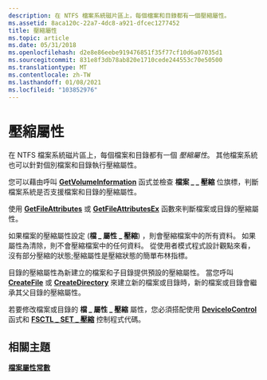 ```yaml
---
description: 在 NTFS 檔案系統磁片區上，每個檔案和目錄都有一個壓縮屬性。
ms.assetid: 8aca120c-22a7-4dc8-a921-dfcec1277452
title: 壓縮屬性
ms.topic: article
ms.date: 05/31/2018
ms.openlocfilehash: d2e8e86eebe919476851f35f77cf10d6a07035d1
ms.sourcegitcommit: 831e8f3db78ab820e1710cede244553c70e50500
ms.translationtype: MT
ms.contentlocale: zh-TW
ms.lasthandoff: 01/08/2021
ms.locfileid: "103852976"
---
```

# <a name="compression-attribute"></a>壓縮屬性

在 NTFS 檔案系統磁片區上，每個檔案和目錄都有一個 *壓縮屬性*。 其他檔案系統也可以針對個別檔案和目錄執行壓縮屬性。

您可以藉由呼叫 [**GetVolumeInformation**](/windows/desktop/api/FileAPI/nf-fileapi-getvolumeinformationa) 函式並檢查 **檔案 \_ \_ 壓縮** 位旗標，判斷檔案系統是否支援檔案和目錄的壓縮屬性。

使用 [**GetFileAttributes**](/windows/desktop/api/FileAPI/nf-fileapi-getfileattributesa) 或 [**GetFileAttributesEx**](/windows/desktop/api/FileAPI/nf-fileapi-getfileattributesexa) 函數來判斷檔案或目錄的壓縮屬性。

如果檔案的壓縮屬性設定 (**檔 \_ 屬性 \_ 壓縮**) ，則會壓縮檔案中的所有資料。 如果屬性為清除，則不會壓縮檔案中的任何資料。 從使用者模式程式設計觀點來看，沒有部分壓縮的狀態;壓縮屬性是壓縮狀態的簡單布林指標。

目錄的壓縮屬性為新建立的檔案和子目錄提供預設的壓縮屬性。 當您呼叫 [**CreateFile**](/windows/desktop/api/FileAPI/nf-fileapi-createfilea) 或 [**CreateDirectory**](/windows/desktop/api/FileAPI/nf-fileapi-createdirectorya) 來建立新的檔案或目錄時，新的檔案或目錄會繼承其父目錄的壓縮屬性。

若要修改檔案或目錄的 **檔 \_ 屬性 \_ 壓縮** 屬性，您必須搭配使用 [**DeviceIoControl**](/windows/desktop/api/ioapiset/nf-ioapiset-deviceiocontrol) 函式和 [**FSCTL \_ SET \_ 壓縮**](/windows/win32/api/winioctl/ni-winioctl-fsctl_set_compression) 控制程式代碼。

## <a name="related-topics"></a>相關主題

<dl> <dt>

[**檔案屬性常數**](file-attribute-constants.md)
</dt> </dl>

 

 
